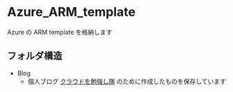 # Azure_ARM_template
Azure の ARM template を格納します

## フォルダ構造
-  Blog
    - 個人ブログ [クラウドを勉強し隊](https://www.kentsu.website/ja/) のために作成したものを保存しています
